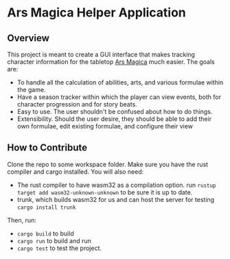 # Ars Magica Helper Application

## Overview
This project is meant to create a GUI interface that makes tracking
character information for the tabletop [Ars Magica](https://www.atlas-games.com/arsmagica/) much easier.
The goals are:
- To handle all the calculation of abilities, arts, and various formulae within the game.
- Have a season tracker within which the player can view events, both for character progression and for story beats.
- Easy to use. The user shouldn't be confused about how to do things.
- Extensibility. Should the user desire, they should be able to add their own formulae, edit existing formulae, and configure their view

## How to Contribute
Clone the repo to some workspace folder. Make sure you have the rust compiler and cargo installed. You will also need: 
- The rust compiler to have wasm32 as a compilation option. run `rustup target add wasm32-unknown-unknown` to be sure it is up to date. 
- trunk, which builds wasm32 for us and can host the server for testing `cargo install trunk`

Then, run:
- `cargo build` to build
- `cargo run` to build and run
- `cargo test` to test the project.
<!-- - `trunk ...` to run a server? -->